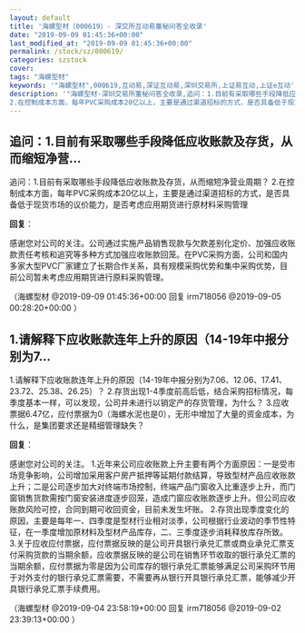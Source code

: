 ```yaml
---
layout: default
title: '海螺型材（000619）- 深交所互动易董秘问答全收录'
date: "2019-09-09 01:45:36+00:00"
last_modified_at: "2019-09-09 01:45:36+00:00"
permalink: /stock/sz/000619/
categories: szstock
cover: 
tags: "海螺型材"
keywords: '"海螺型材",000619,互动易,深证互动易,深圳交易所,上证易互动,上证e互动'
description: '"海螺型材-深圳交易所董秘问答全收录,追问：1.目前有采取哪些手段降低应收账款及存货，从而缩短净营业周期？
2.在控制成本方面，每年PVC采购成本20亿以上，主要是通过渠道招标的方式，是否具备低于现货市场的议价能力，是否考虑应用期货进行原材料采购管理"'
---
```


## 追问：1.目前有采取哪些手段降低应收账款及存货，从而缩短净营...

追问：1.目前有采取哪些手段降低应收账款及存货，从而缩短净营业周期？
2.在控制成本方面，每年PVC采购成本20亿以上，主要是通过渠道招标的方式，是否具备低于现货市场的议价能力，是否考虑应用期货进行原材料采购管理

**回复**：

感谢您对公司的关注。公司通过实施产品销售现款与欠款差别化定价、加强应收账款责任考核和追究等多种方式加强应收账款回笼。在PVC采购方面，公司和国内多家大型PVC厂家建立了长期合作关系，具有规模采购优势和集中采购优势，目前公司暂未考虑应用期货进行原料采购管理。 

（海螺型材  @2019-09-09 01:45:36+00:00 回复 irm718056  @2019-09-05 00:28:20+00:00 ）

## 1.请解释下应收账款连年上升的原因（14-19年中报分别为7...

1.请解释下应收账款连年上升的原因（14-19年中报分别为7.06、12.06、17.41、23.72、25.38、26.25）？ 2.存货出现1-4季度前高后低，结合采购招标情况，每季度基本一样，可以发现，公司并未进行以销定产的存货管理，为什么？ 3.应收票据6.47亿，应付票据为0（海螺水泥也是0），无形中增加了大量的资金成本，为什么，是集团要求还是精细管理缺失？

**回复**：

感谢您对公司的关注。
1.近年来公司应收账款上升主要有两个方面原因：一是受市场竞争影响，公司增加采用客户房产抵押等延期付款结算，导致型材产品应收账款上升；二是公司逐步加大对终端市场控制，终端产品门窗收入比重逐步上升，而门窗销售货款需按门窗安装进度逐步回笼，造成门窗应收账款逐步上升。但公司应收账款风险可控，合同到期可收回资金，目前未发生坏账。
2.存货出现季度变化的原因，主要是每年一、四季度是型材行业相对淡季，公司根据行业波动的季节性特征，在一季度增加原材料及型材产品库存，二、三季度逐步消耗释放库存所致。
3.关于应收应付票据，应付票据反映的是公司开具银行承兑汇票或商业承兑汇票支付采购货款的当期余额，应收票据反映的是公司在销售环节收取的银行承兑汇票的当期余额，应付票据为零是因为公司库存的银行承兑汇票能够满足公司采购环节用于对外支付的银行承兑汇票需要，不需要再从银行开具银行承兑汇票，能够减少开具银行承兑汇票手续费用。 

（海螺型材  @2019-09-04 23:58:19+00:00 回复 irm718056  @2019-09-02 23:39:13+00:00 ）

